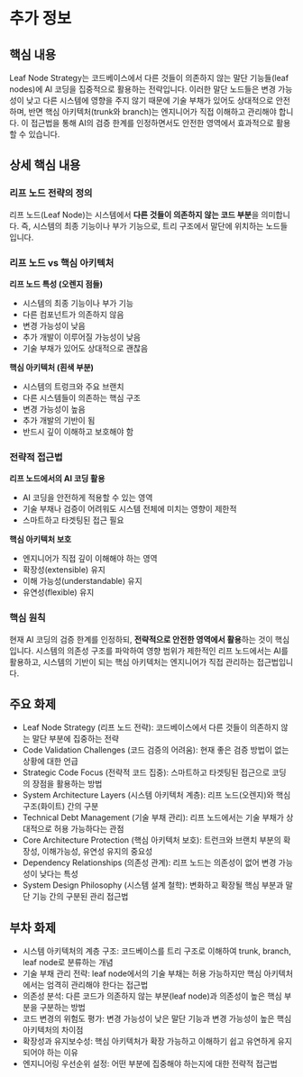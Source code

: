 # 추가 정보

## 핵심 내용
Leaf Node Strategy는 코드베이스에서 다른 것들이 의존하지 않는 말단 기능들(leaf nodes)에 AI 코딩을 집중적으로 활용하는 전략입니다. 이러한 말단 노드들은 변경 가능성이 낮고 다른 시스템에 영향을 주지 않기 때문에 기술 부채가 있어도 상대적으로 안전하며, 반면 핵심 아키텍처(trunk와 branch)는 엔지니어가 직접 이해하고 관리해야 합니다. 이 접근법을 통해 AI의 검증 한계를 인정하면서도 안전한 영역에서 효과적으로 활용할 수 있습니다.

## 상세 핵심 내용
### 리프 노드 전략의 정의

리프 노드(Leaf Node)는 시스템에서 **다른 것들이 의존하지 않는 코드 부분**을 의미합니다. 즉, 시스템의 최종 기능이나 부가 기능으로, 트리 구조에서 말단에 위치하는 노드들입니다.

### 리프 노드 vs 핵심 아키텍처

**리프 노드 특성 (오렌지 점들)**
- 시스템의 최종 기능이나 부가 기능
- 다른 컴포넌트가 의존하지 않음
- 변경 가능성이 낮음
- 추가 개발이 이루어질 가능성이 낮음
- 기술 부채가 있어도 상대적으로 괜찮음

**핵심 아키텍처 (흰색 부분)**
- 시스템의 트렁크와 주요 브랜치
- 다른 시스템들이 의존하는 핵심 구조
- 변경 가능성이 높음
- 추가 개발의 기반이 됨
- 반드시 깊이 이해하고 보호해야 함

### 전략적 접근법

**리프 노드에서의 AI 코딩 활용**
- AI 코딩을 안전하게 적용할 수 있는 영역
- 기술 부채나 검증이 어려워도 시스템 전체에 미치는 영향이 제한적
- 스마트하고 타겟팅된 접근 필요

**핵심 아키텍처 보호**
- 엔지니어가 직접 깊이 이해해야 하는 영역
- 확장성(extensible) 유지
- 이해 가능성(understandable) 유지  
- 유연성(flexible) 유지

### 핵심 원칙

현재 AI 코딩의 검증 한계를 인정하되, **전략적으로 안전한 영역에서 활용**하는 것이 핵심입니다. 시스템의 의존성 구조를 파악하여 영향 범위가 제한적인 리프 노드에서는 AI를 활용하고, 시스템의 기반이 되는 핵심 아키텍처는 엔지니어가 직접 관리하는 접근법입니다.

## 주요 화제
- Leaf Node Strategy (리프 노드 전략): 코드베이스에서 다른 것들이 의존하지 않는 말단 부분에 집중하는 전략
- Code Validation Challenges (코드 검증의 어려움): 현재 좋은 검증 방법이 없는 상황에 대한 언급
- Strategic Code Focus (전략적 코드 집중): 스마트하고 타겟팅된 접근으로 코딩의 장점을 활용하는 방법
- System Architecture Layers (시스템 아키텍처 계층): 리프 노드(오렌지)와 핵심 구조(화이트) 간의 구분
- Technical Debt Management (기술 부채 관리): 리프 노드에서는 기술 부채가 상대적으로 허용 가능하다는 관점
- Core Architecture Protection (핵심 아키텍처 보호): 트런크와 브랜치 부분의 확장성, 이해가능성, 유연성 유지의 중요성
- Dependency Relationships (의존성 관계): 리프 노드는 의존성이 없어 변경 가능성이 낮다는 특성
- System Design Philosophy (시스템 설계 철학): 변화하고 확장될 핵심 부분과 말단 기능 간의 구분된 관리 접근법

## 부차 화제
- 시스템 아키텍처의 계층 구조: 코드베이스를 트리 구조로 이해하여 trunk, branch, leaf node로 분류하는 개념
- 기술 부채 관리 전략: leaf node에서의 기술 부채는 허용 가능하지만 핵심 아키텍처에서는 엄격히 관리해야 한다는 접근법
- 의존성 분석: 다른 코드가 의존하지 않는 부분(leaf node)과 의존성이 높은 핵심 부분을 구분하는 방법
- 코드 변경의 위험도 평가: 변경 가능성이 낮은 말단 기능과 변경 가능성이 높은 핵심 아키텍처의 차이점
- 확장성과 유지보수성: 핵심 아키텍처가 확장 가능하고 이해하기 쉽고 유연하게 유지되어야 하는 이유
- 엔지니어링 우선순위 설정: 어떤 부분에 집중해야 하는지에 대한 전략적 접근법
